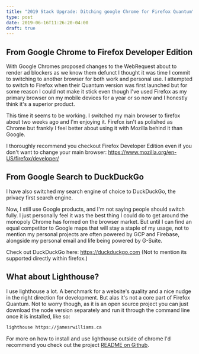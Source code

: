 ```yaml
---
title: "2019 Stack Upgrade: Ditching google Chrome for Firefox Quantum"
type: post
date: 2019-06-16T11:26:20-04:00
draft: true
---
```


## From Google Chrome to Firefox Developer Edition 

With Google Chromes proposed changes to the WebRequest about to render ad blockers as we know them defunct I thought it was time I commit to switching to another browser for both work and personal use. I attempted to switch to Firefox when their Quantum version was first launched but for some reason I could not make it stick even though I've used Firefox as my primary browser on my mobile devices for a year or so now and I honestly think it's a superior product.

This time it seems to be working. I switched my main browser to firefox about two weeks ago and I'm enjoying it. Firefox isn't as polished as Chrome but frankly I feel better about using it with Mozilla behind it than Google.

I thoroughly recommend you checkout Firefox Developer Edition even if you don't want to change your main browser: https://www.mozilla.org/en-US/firefox/developer/

## From Google Search to DuckDuckGo

I have also switched my search engine of choice to DuckDuckGo, the privacy first search engine.  

Now, I still use Google products, and I'm not saying people should switch fully. I just personally feel it was the best thing I could do to get around the monopoly Chrome has formed on the browser market. But until I can find an equal competitor to Google maps that will stay a staple of my usage, not to mention my personal projects are often powered by GCP and Firebase, alongside my personal email and life being powered by G-Suite.

Check out DuckDuckGo here: https://duckduckgo.com (Not to mention its supported directly within firefox.)

## What about Lighthouse?

I use lighthouse a lot. A benchmark for a website's quality and a nice nudge in the right direction for development. But alas it's not a core part of Firefox Quantum. Not to worry though, as it is an open source project you can just download the node version separately and run it through the command line once it is installed, like so:

```bash
lighthouse https://jamesrwilliams.ca
```

For more on how to install and use lighthouse outside of chrome I'd recommend you check out the project [README on Github](https://github.com/GoogleChrome/lighthouse).


